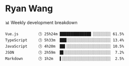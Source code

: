 # Ryan Wang

 <!-- waka-box start -->
📊 Weekly development breakdown
```text
Vue.js         🕓 25h24m ██████████████▏░░░░░░░░ 61.5%
TypeScript     🕓 5h33m  ███░░░░░░░░░░░░░░░░░░░░ 13.4%
JavaScript     🕓 4h20m  ██▍░░░░░░░░░░░░░░░░░░░░ 10.5%
JSON           🕓 2h59m  █▋░░░░░░░░░░░░░░░░░░░░░  7.2%
Markdown       🕓 1h2m   ▌░░░░░░░░░░░░░░░░░░░░░░  2.5%
```
<!-- Powered by https://github.com/YouEclipse/waka-box-go . -->
<!-- waka-box end -->